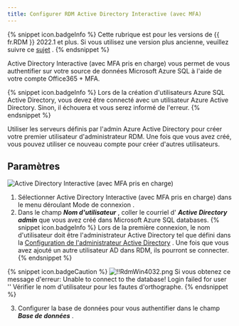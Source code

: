 ```yaml
---
title: Configurer RDM Active Directory Interactive (avec MFA)
---
```

{% snippet icon.badgeInfo %} 
Cette rubrique est pour les versions de {{ fr.RDM }} 2022.1 et plus. Si vous utilisez une version plus ancienne, veuillez suivre ce [sujet](/fr/rdm/windows/data-sources/data-sources-types/advanced-data-sources/microsoft-azure-sql/enable-azure-active-directory-authentication/configure-rdm-older-version-ad-interactive-mfa/) . 
{% endsnippet %}
 

Active Directory Interactive (avec MFA pris en charge) vous permet de vous authentifier sur votre source de données Microsoft Azure SQL à l'aide de votre compte Office365 + MFA. 

{% snippet icon.badgeInfo %} 
Lors de la création d'utilisateurs Azure SQL Active Directory, vous devez être connecté avec un utilisateur Azure Active Directory. Sinon, il échouera et vous serez informé de l'erreur. 
{% endsnippet %}
 
Utiliser les serveurs définis par l'admin Azure Active Directory pour créer votre premier utilisateur d'administrateur RDM. Une fois que vous avez créé, vous pouvez utiliser ce nouveau compte pour créer d'autres utilisateurs. 

## Paramètres 

![Active Directory Interactive (avec MFA pris en charge)](/img/fr/rdm/windows/clip5009.png) 

1. Sélectionner Active Directory Interactive (avec MFA pris en charge) dans le menu déroulant Mode de connexion . 
1. Dans le champ ***Nom d'utilisateur*** , coller le courriel d' ***Active Directory admin*** que vous avez créé dans Microsoft Azure SQL databases. 
{% snippet icon.badgeInfo %} 
Lors de la première connexion, le nom d'utilisateur doit être l'administrateur Active Directory tel que défini dans la [Configuration de l'administrateur Active Directory](/fr/rdm/windows/data-sources/data-sources-types/advanced-data-sources/microsoft-azure-sql/enable-azure-active-directory-authentication/configure-admin/) . Une fois que vous avez ajouté un autre utilisateur AD dans RDM, ils pourront se connecter. 
{% endsnippet %}
 
{% snippet icon.badgeCaution %} 
![!!RdmWin4032.png](/img/fr/rdm/windows/RdmWin4032.png) 
Si vous obtenez ce message d'erreur: Unable to connect to the database! Login failed for user '<token-identified principal>' Vérifier le nom d'utilisateur pour les fautes d'orthographe. 
{% endsnippet %}
 
3. Configurer la base de données pour vous authentifier dans le champ ***Base de données*** . 

